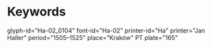 # Keywords
glyph-id="Ha-02_0104"
font-id="Ha-02"
printer-id="Ha"
printer="Jan Haller"
period="1505–1525"
place="Kraków"
PT plate="165"
